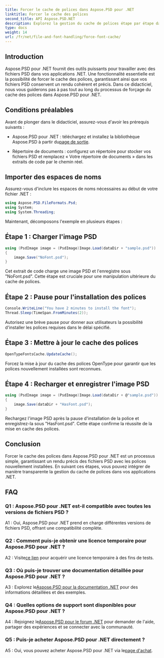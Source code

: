 ```yaml
---
title: Forcer le cache de polices dans Aspose.PSD pour .NET
linktitle: Forcer le cache des polices
second_title: API Aspose.PSD.NET
description: Explorez la gestion du cache de polices étape par étape dans Aspose.PSD pour .NET. Assurez un rendu précis avec cette puissante bibliothèque .NET.
type: docs
weight: 14
url: /fr/net/file-and-font-handling/force-font-cache/
---
```

## Introduction

Aspose.PSD pour .NET fournit des outils puissants pour travailler avec des fichiers PSD dans vos applications .NET. Une fonctionnalité essentielle est la possibilité de forcer le cache des polices, garantissant ainsi que vos fichiers PSD conservent un rendu cohérent et précis. Dans ce didacticiel, nous vous guiderons pas à pas tout au long du processus de forçage du cache des polices dans Aspose.PSD pour .NET.

## Conditions préalables

Avant de plonger dans le didacticiel, assurez-vous d'avoir les prérequis suivants :

-  Aspose.PSD pour .NET : téléchargez et installez la bibliothèque Aspose.PSD à partir du[page de sortie](https://releases.aspose.com/psd/net/).

- Répertoire de documents : configurez un répertoire pour stocker vos fichiers PSD et remplacez « Votre répertoire de documents » dans les extraits de code par le chemin réel.

## Importer des espaces de noms

Assurez-vous d'inclure les espaces de noms nécessaires au début de votre fichier .NET :

```csharp
using Aspose.PSD.FileFormats.Psd;
using System;
using System.Threading;
```

Maintenant, décomposons l'exemple en plusieurs étapes :

## Étape 1 : Charger l'image PSD

```csharp
using (PsdImage image = (PsdImage)Image.Load(dataDir + "sample.psd"))
{
    image.Save("NoFont.psd");
}
```

Cet extrait de code charge une image PSD et l'enregistre sous "NoFont.psd". Cette étape est cruciale pour une manipulation ultérieure du cache de polices.

## Étape 2 : Pause pour l'installation des polices

```csharp
Console.WriteLine("You have 2 minutes to install the font");
Thread.Sleep(TimeSpan.FromMinutes(2));
```

Autorisez une brève pause pour donner aux utilisateurs la possibilité d'installer les polices requises dans le délai spécifié.

## Étape 3 : Mettre à jour le cache des polices

```csharp
OpenTypeFontsCache.UpdateCache();
```

Forcez la mise à jour du cache des polices OpenType pour garantir que les polices nouvellement installées sont reconnues.

## Étape 4 : Recharger et enregistrer l'image PSD

```csharp
using (PsdImage image = (PsdImage)Image.Load(dataDir + @"sample.psd"))
{
    image.Save(dataDir + "HasFont.psd");
}
```

Rechargez l'image PSD après la pause d'installation de la police et enregistrez-la sous "HasFont.psd". Cette étape confirme la réussite de la mise en cache des polices.

## Conclusion

Forcer le cache des polices dans Aspose.PSD pour .NET est un processus simple, garantissant un rendu précis des fichiers PSD avec les polices nouvellement installées. En suivant ces étapes, vous pouvez intégrer de manière transparente la gestion du cache de polices dans vos applications .NET.

## FAQ

### Q1 : Aspose.PSD pour .NET est-il compatible avec toutes les versions de fichiers PSD ?

A1 : Oui, Aspose.PSD pour .NET prend en charge différentes versions de fichiers PSD, offrant une compatibilité complète.

### Q2 : Comment puis-je obtenir une licence temporaire pour Aspose.PSD pour .NET ?

 A2 : Visite[ce lien](https://purchase.aspose.com/temporary-license/) pour acquérir une licence temporaire à des fins de tests.

### Q3 : Où puis-je trouver une documentation détaillée pour Aspose.PSD pour .NET ?

 A3 : Explorez le[Aspose.PSD pour la documentation .NET](https://reference.aspose.com/psd/net/) pour des informations détaillées et des exemples.

### Q4 : Quelles options de support sont disponibles pour Aspose.PSD pour .NET ?

 A4 : Rejoignez le[Aspose.PSD pour le forum .NET](https://forum.aspose.com/c/psd/34) pour demander de l'aide, partager des expériences et se connecter avec la communauté.

### Q5 : Puis-je acheter Aspose.PSD pour .NET directement ?

 A5 : Oui, vous pouvez acheter Aspose.PSD pour .NET via le[page d'achat](https://purchase.aspose.com/buy).
